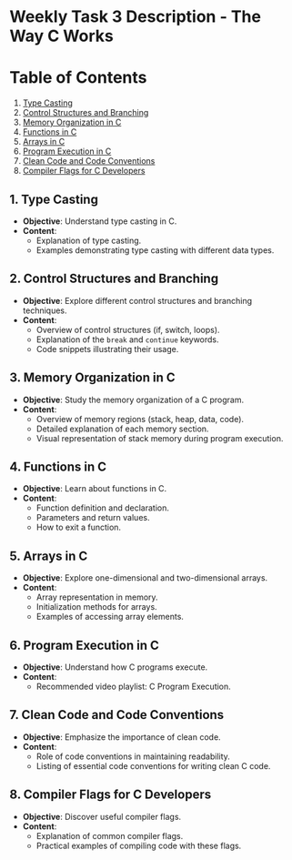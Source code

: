 # Weekly Task 3 Description - The Way C Works

# Table of Contents

1. [Type Casting](#1-type-casting)
2. [Control Structures and Branching](#2-control-structures-and-branching)
3. [Memory Organization in C](#3-memory-organization-in-c)
4. [Functions in C](#4-functions-in-c)
5. [Arrays in C](#5-arrays-in-c)
6. [Program Execution in C](#6-program-execution-in-c)
7. [Clean Code and Code Conventions](#7-clean-code-and-code-conventions)
8. [Compiler Flags for C Developers](#8-compiler-flags-for-c-developers)

## 1. Type Casting
- **Objective**: Understand type casting in C.
- **Content**:
  - Explanation of type casting.
  - Examples demonstrating type casting with different data types.

## 2. Control Structures and Branching
- **Objective**: Explore different control structures and branching techniques.
- **Content**:
  - Overview of control structures (if, switch, loops).
  - Explanation of the `break` and `continue` keywords.
  - Code snippets illustrating their usage.

## 3. Memory Organization in C
- **Objective**: Study the memory organization of a C program.
- **Content**:
  - Overview of memory regions (stack, heap, data, code).
  - Detailed explanation of each memory section.
  - Visual representation of stack memory during program execution.

## 4. Functions in C
- **Objective**: Learn about functions in C.
- **Content**:
  - Function definition and declaration.
  - Parameters and return values.
  - How to exit a function.

## 5. Arrays in C
- **Objective**: Explore one-dimensional and two-dimensional arrays.
- **Content**:
  - Array representation in memory.
  - Initialization methods for arrays.
  - Examples of accessing array elements.

## 6. Program Execution in C
- **Objective**: Understand how C programs execute.
- **Content**:
  - Recommended video playlist: C Program Execution.

## 7. Clean Code and Code Conventions
- **Objective**: Emphasize the importance of clean code.
- **Content**:
  - Role of code conventions in maintaining readability.
  - Listing of essential code conventions for writing clean C code.

## 8. Compiler Flags for C Developers
- **Objective**: Discover useful compiler flags.
- **Content**:
  - Explanation of common compiler flags.
  - Practical examples of compiling code with these flags.

